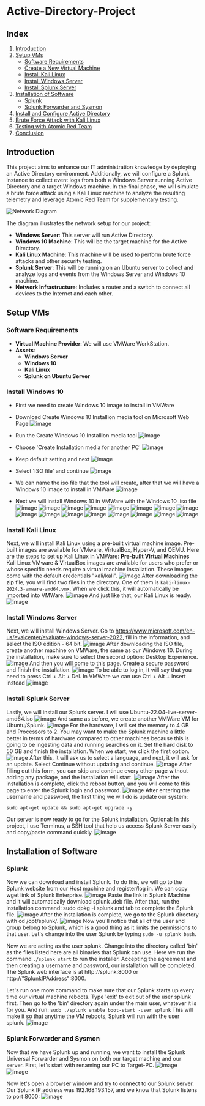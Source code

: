 # Active-Directory-Project
## Index 
1. [Introduction](#introduction)
2. [Setup VMs](#setup-vms)
   - [Software Requirements](#software-requirements)
   - [Create a New Virtual Machine](#create-a-new-virtual-machine)
   - [Install Kali Linux](#install-kali-linux)
   - [Install Windows Server](#install-windows-server)
   - [Install Splunk Server](#install-splunk-server)
3. [Installation of Software](#installation-of-software)
   - [Splunk](#splunk)
   - [Splunk Forwarder and Sysmon](#splunk-forwarder-and-sysmon)
4. [Install and Configure Active Directory](#install-and-configure-active-directory)
5. [Brute Force Attack with Kali Linux](#brute-force-attack-with-kali-linux)
6. [Testing with Atomic Red Team](#testing-with-atomic-red-team)
7. [Conclusion](#conclusion)

## Introduction
This project aims to enhance our IT administration knowledge by deploying an Active Directory environment. Additionally, we will configure a Splunk instance to collect event logs from both a Windows Server running Active Directory and a target Windows machine. In the final phase, we will simulate a brute force attack using a Kali Linux machine to analyze the resulting telemetry and leverage Atomic Red Team for supplementary testing.

![Network Diagram](https://github.com/grapitycreation/Active-Directory-Project/blob/main/Active-Directory-diagram.png)

The diagram illustrates the network setup for our project:

- **Windows Server**: This server will run Active Directory.
- **Windows 10 Machine**: This will be the target machine for the Active Directory.
- **Kali Linux Machine**: This machine will be used to perform brute force attacks and other security testing.
- **Splunk Server**: This will be running on an Ubuntu server to collect and analyze logs and events from the Windows Server and Windows 10 machine.
- **Network Infrastructure**: Includes a router and a switch to connect all devices to the Internet and each other.

## Setup VMs
### Software Requirements
- **Virtual Machine Provider**: We will use VMWare WorkStation.
- **Assets**:
    - **Windows Server**
    - **Windows 10**
    - **Kali Linux**
    - **Splunk on Ubuntu Server**

### Install Windows 10 
- First we need to create Windows 10 image to install in VMWare
- Download Create Windows 10 Installion media tool on Microsoft Web Page
![image](https://github.com/grapitycreation/Active-Directory-Project/blob/main/Images/1.jpg)

- Run the Create Windows 10 Installion media tool
![image](https://github.com/grapitycreation/Active-Directory-Project/blob/main/Images/2.jpg)

- Choose 'Create Installation media for another PC'
![image](https://github.com/grapitycreation/Active-Directory-Project/blob/main/Images/3.jpg)
- Keep default setting and next
![image](https://github.com/grapitycreation/Active-Directory-Project/blob/main/Images/4.jpg)
- Select 'ISO file' and continue
![image](https://github.com/grapitycreation/Active-Directory-Project/blob/main/Images/5.jpg)
- We can name the iso file that the tool will create, after that we will have a Windows 10 image to install in VMWare
![image](https://github.com/grapitycreation/Active-Directory-Project/blob/main/Images/6.jpg)

- Next we will install Windows 10 in VMWare with the Windows 10 .iso file
![image](https://github.com/grapitycreation/Active-Directory-Project/blob/main/Images/7.jpg)
![image](https://github.com/grapitycreation/Active-Directory-Project/blob/main/Images/8.jpg)
![image](https://github.com/grapitycreation/Active-Directory-Project/blob/main/Images/9.jpg)
![image](https://github.com/grapitycreation/Active-Directory-Project/blob/main/Images/10.jpg)
![image](https://github.com/grapitycreation/Active-Directory-Project/blob/main/Images/11.jpg)
![image](https://github.com/grapitycreation/Active-Directory-Project/blob/main/Images/12.jpg)
![image](https://github.com/grapitycreation/Active-Directory-Project/blob/main/Images/13.jpg)
![image](https://github.com/grapitycreation/Active-Directory-Project/blob/main/Images/14.jpg)
![image](https://github.com/grapitycreation/Active-Directory-Project/blob/main/Images/15.jpg)
![image](https://github.com/grapitycreation/Active-Directory-Project/blob/main/Images/16.jpg)
![image](https://github.com/grapitycreation/Active-Directory-Project/blob/main/Images/17.jpg)
![image](https://github.com/grapitycreation/Active-Directory-Project/blob/main/Images/18.jpg)
![image](https://github.com/grapitycreation/Active-Directory-Project/blob/main/Images/19.jpg)
![image](https://github.com/grapitycreation/Active-Directory-Project/blob/main/Images/20.jpg)
![image](https://github.com/grapitycreation/Active-Directory-Project/blob/main/Images/21.jpg)
![image](https://github.com/grapitycreation/Active-Directory-Project/blob/main/Images/22.jpg)

### Install Kali Linux
Next, we will install Kali Linux using a pre-built virtual machine image. Pre-built images are available for VMware, VirtualBox, Hyper-V, and QEMU. Here are the steps to set up Kali Linux in VMWare:
**Pre-built Virtual Machines**
Kali Linux VMware & VirtualBox images are available for users who prefer or whose specific needs require a virtual machine installation. These images come with the default credentials "kali/kali".
![image](https://github.com/grapitycreation/Active-Directory-Project/blob/main/Images/23.jpg)
After downloading the zip file, you will find two files in the directory. One of them is `kali-linux-2024.3-vmware-amd64.vmx`.
When we click this, it will automatically be imported into VMWare.
![image](https://github.com/grapitycreation/Active-Directory-Project/blob/main/Images/24.jpg)
And just like that, our Kali Linux is ready.
![image](https://github.com/grapitycreation/Active-Directory-Project/blob/main/Images/25.jpg)

### Install Windows Server
Next, we will install Windows Server.
Go to https://www.microsoft.com/en-us/evalcenter/evaluate-windows-server-2022, fill in the information, and select the ISO edition - 64 bit.
![image](https://github.com/grapitycreation/Active-Directory-Project/blob/main/Images/26.jpg)
After downloading the ISO file, create another machine on VMWare, the same as our Windows 10.
During the installation, make sure to select the second option: Desktop Experience.
![image](https://github.com/grapitycreation/Active-Directory-Project/blob/main/Images/27.jpg)
And then you will come to this page. Create a secure password and finish the installation.
![image](https://github.com/grapitycreation/Active-Directory-Project/blob/main/Images/28.jpg)
To be able to log in, it will say that you need to press Ctrl + Alt + Del. In VMWare we can use Ctrl + Alt + Insert instead
![image](https://github.com/grapitycreation/Active-Directory-Project/blob/main/Images/29.jpg)

### Install Splunk Server
Lastly, we will install our Splunk server. I will use Ubuntu-22.04-live-server-amd64.iso
![image](https://github.com/grapitycreation/Active-Directory-Project/blob/main/Images/30.jpg)
And same as before, we create another VMWare VM for Ubuntu/Splunk.
![image](https://github.com/grapitycreation/Active-Directory-Project/blob/main/Images/31.jpg)
For the hardware, I will set the memory to 4 GB and Processors to 2. You may want to make the Splunk machine a little better in terms of hardware compared to other machines because this is going to be ingesting data and running searches on it. Set the hard disk to 50 GB and finish the installation.
When we start, we click the first option.
![image](https://github.com/grapitycreation/Active-Directory-Project/blob/main/Images/32.jpg)
After this, it will ask us to select a language, and next, it will ask for an update.
Select Continue without updating and continue.
![image](https://github.com/grapitycreation/Active-Directory-Project/blob/main/Images/33.jpg)
After filling out this form, you can skip and continue every other page without adding any package, and the installation will start.
![image](https://github.com/grapitycreation/Active-Directory-Project/blob/main/Images/34.jpg)
After the installation is complete, click the reboot button, and you will come to this page to enter the Splunk login and password.
![image](https://github.com/grapitycreation/Active-Directory-Project/blob/main/Images/35.jpg)
After entering the username and password, the first thing we will do is update our system:

```
sudo apt-get update && sudo apt-get upgrade -y
```

Our server is now ready to go for the Splunk installation.
Optional: In this project, i use Terminus, a SSH tool that help us access Splunk Server easily and copy/paste command quickly.
![image](https://github.com/grapitycreation/Active-Directory-Project/blob/main/Images/36.jpg)

## Installation of Software
### Splunk
Now we can download and install Splunk. To do this, we will go to the Splunk website from our Host machine and register/log in. We can copy wget link of Splunk Enterprise.
![image](https://github.com/grapitycreation/Active-Directory-Project/blob/main/Images/37.jpg)
Paste the link in Splunk Machine and it will automatically download splunk .deb file. After that, run the installation command: sudo dpkg -i splunk and tab to complete the Splunk file.
![image](https://github.com/grapitycreation/Active-Directory-Project/blob/main/Images/38.jpg)
After the installation is complete, we go to the Splunk directory with cd /opt/splunk/.
![image](https://github.com/grapitycreation/Active-Directory-Project/blob/main/Images/39.jpg)
Now you'll notice that all of the user and group belong to Splunk, which is a good thing as it limits the permissions to that user. Let's change into the user Splunk by typing `sudo -u splunk bash`.

Now we are acting as the user splunk.
Change into the directory called 'bin' as the files listed here are all binaries that Splunk can use.
Here we run the command `./splunk start` to run the installer.
Accepting the agreement and then creating a username and password, our installation will be completed.
The Splunk web interface is at http://splunk:8000 or http://"SplunkIPAddress":8000.

Let's run one more command to make sure that our Splunk starts up every time our virtual machine reboots.
Type 'exit' to exit out of the user splunk first. Then go to the 'bin' directory again under the main user, whatever it is for you. And run:
`sudo ./splunk enable boot-start -user splunk`
This will make it so that anytime the VM reboots, Splunk will run with the user splunk.
![image](https://github.com/grapitycreation/Active-Directory-Project/blob/main/Images/40.jpg)

### Splunk Forwarder and Sysmon
Now that we have Splunk up and running, we want to install the Splunk Universal Forwarder and Sysmon on both our target machine and our server.
First, let's start with renaming our PC to Target-PC.
![image](https://github.com/grapitycreation/Active-Directory-Project/blob/main/Images/41.jpg)
![image](https://github.com/grapitycreation/Active-Directory-Project/blob/main/Images/42.jpg)

Now let's open a browser window and try to connect to our Splunk server. Our Splunk IP address was 192.168.193.157, and we know that Splunk listens to port 8000:
![image](https://github.com/grapitycreation/Active-Directory-Project/blob/main/Images/43.jpg)



















